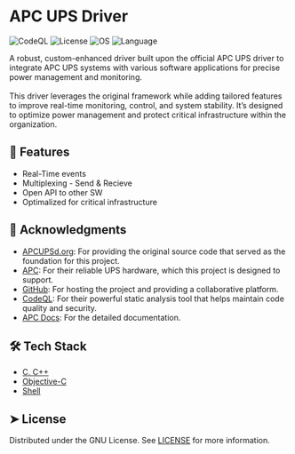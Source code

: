 # APC UPS Driver 

![CodeQL](https://github.com/astrixgame/apc-ups-driver/actions/workflows/codeql.yml/badge.svg)
![License](https://img.shields.io/badge/License-GNU-blue)
![OS](https://img.shields.io/badge/OS-Linux,_Windows-LightGreen)
![Language](https://img.shields.io/badge/Lang-C,_C++-blue)

A robust, custom-enhanced driver built upon the official APC UPS driver to integrate APC UPS systems with various software applications for precise power management and monitoring. <br><br> This driver leverages the original framework while adding tailored features to improve real-time monitoring, control, and system stability. It’s designed to optimize power management and protect critical infrastructure within the organization.


## 🧐 Features    
- Real-Time events
- Multiplexing - Send & Recieve
- Open API to other SW
- Optimalized for critical infrastructure
        


## 🙇 Acknowledgments
- [APCUPSd.org](https://www.apcups.org): For providing the original source code that served as the foundation for this project.
- [APC](https://www.apc.com): For their reliable UPS hardware, which this project is designed to support.
- [GitHub](https://github.com): For hosting the project and providing a collaborative platform.
- [CodeQL](https://securitylab.github.com/tools/codeql): For their powerful static analysis tool that helps maintain code quality and security.
- [APC Docs](https://www.apc.com/us/en/support/resources/technical-documentation/): For the detailed documentation.


## 🛠️ Tech Stack
- [C, C++](https://en.wikipedia.org/wiki/C%2B%2B)
- [Objective-C](https://en.wikipedia.org/wiki/Objective-C)
- [Shell](https://en.wikipedia.org/wiki/Unix_shell)


## ➤ License
Distributed under the GNU License. See [LICENSE](LICENSE) for more information.
